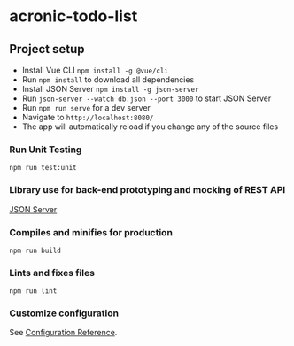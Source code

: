 # acronic-todo-list

## Project setup
- Install Vue CLI `npm install -g @vue/cli`
- Run `npm install` to download all dependencies
- Install JSON Server `npm install -g json-server`
- Run `json-server --watch db.json --port 3000` to start JSON Server
- Run `npm run serve` for a dev server
- Navigate to `http://localhost:8080/`
- The app will automatically reload if you change any of the source files

### Run Unit Testing
```
npm run test:unit
```

### Library use for back-end prototyping and mocking of REST API
[JSON Server](https://github.com/typicode/json-server)

### Compiles and minifies for production
```
npm run build
```

### Lints and fixes files
```
npm run lint
```

### Customize configuration
See [Configuration Reference](https://cli.vuejs.org/config/).
